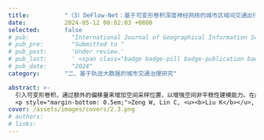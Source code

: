 ```yaml
---
title:          "（3）DeFlow-Net：基于可变形卷积深度神经网络的城市区域间交通出行量预测模型"
date:           2024-05-12 00:02:03 +0800
selected:       false
# pub:            "International Journal of Geographical Information Science (IJGIS)"
# pub_pre:        "Submitted to "
# pub_post:       'Under review.'
# pub_last:       ' <span class="badge badge-pill badge-publication badge-success">Spotlight</span>'
# pub_date:       "2024"
category:       "二、基于轨迹大数据的城市交通治理研究"

abstract: >-
  引入可变形卷积，通过额外的偏移量来增加空间采样位置，以增强空间非平稳性建模能力。在此基础上，设计了一个深度可变形卷积残差网络，即DeFlow-Net，以对交通出行量的全局空间依赖性、局部空间非平稳性和时间周期性进行建模。基于BikeNYC和TaxiBJ等数据集的实验表明，本项目提出的DeFlow-Net性能优于图神经网络（GNN）和使用标准卷积的卷积神经网络（CNN）。
  <p style="margin-bottom: 0.5em;">Zeng W, Lin C, <u><b>Liu K</b></u>, et al. Modeling Spatial Non-stationarity via Deformable Convolutions for Deep Traffic Flow Prediction[J]. IEEE Transactions on Knowledge and Data Engineering, 2023, 35 (3): 2796-2808.（中科院二区SCI）<a href='https://doi.org/10.1109/TKDE.2021.3112977' target='_blank'>[paper]</a></p>
cover: /assets/images/covers/2.3.png
# authors:
# links:
---
```

